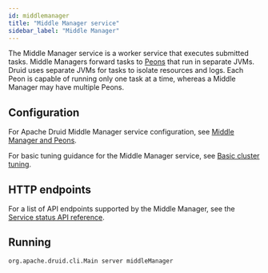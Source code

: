 ```yaml
---
id: middlemanager
title: "Middle Manager service"
sidebar_label: "Middle Manager"
---
```


<!--
  ~ Licensed to the Apache Software Foundation (ASF) under one
  ~ or more contributor license agreements.  See the NOTICE file
  ~ distributed with this work for additional information
  ~ regarding copyright ownership.  The ASF licenses this file
  ~ to you under the Apache License, Version 2.0 (the
  ~ "License"); you may not use this file except in compliance
  ~ with the License.  You may obtain a copy of the License at
  ~
  ~   http://www.apache.org/licenses/LICENSE-2.0
  ~
  ~ Unless required by applicable law or agreed to in writing,
  ~ software distributed under the License is distributed on an
  ~ "AS IS" BASIS, WITHOUT WARRANTIES OR CONDITIONS OF ANY
  ~ KIND, either express or implied.  See the License for the
  ~ specific language governing permissions and limitations
  ~ under the License.
  -->

The Middle Manager service is a worker service that executes submitted tasks. Middle Managers forward tasks to [Peons](../design/peons.md) that run in separate JVMs.
Druid uses separate JVMs for tasks to isolate resources and logs. Each Peon is capable of running only one task at a time, whereas a Middle Manager may have multiple Peons.

## Configuration

For Apache Druid Middle Manager service configuration, see [Middle Manager and Peons](../configuration/index.md#middle-manager-and-peons).

For basic tuning guidance for the Middle Manager service, see [Basic cluster tuning](../operations/basic-cluster-tuning.md#middle-manager).

## HTTP endpoints

For a list of API endpoints supported by the Middle Manager, see the [Service status API reference](../api-reference/service-status-api.md#middle-manager).

## Running

```
org.apache.druid.cli.Main server middleManager
```
